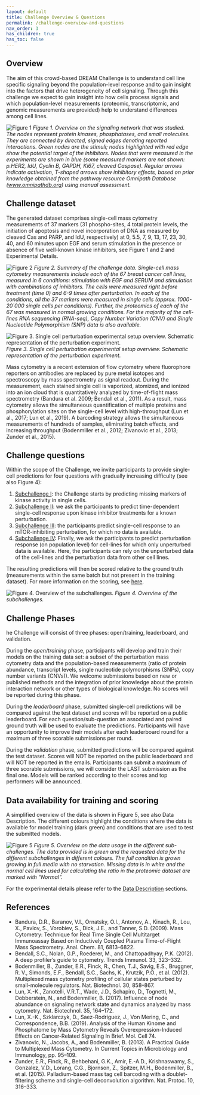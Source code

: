 ```yaml
---
layout: default
title: Challenge Overview & Questions
permalink: /challenge-overview-and-questions
nav_order: 3
has_children: true
has_toc: false
---
```


## Overview
The aim of this crowd-based DREAM Challenge is to understand cell line specific signaling beyond the population-level response and to gain insight into the factors that drive heterogeneity of cell signaling. Through this challenge we expect to gain insight into how cells process signals and which population-level measurements (proteomic, transcriptomic, and genomic measurements are provided) help to understand differences among cell lines.

![Figure 1](../../assets/images/challenge_overview/figure_1.png)
_Figure 1. Overview on the signaling network that was studied. The nodes represent protein kinases, phosphatases, and small molecules. They are connected by directed, signed edges denoting reported interactions. Green nodes are the stimuli; nodes highlighted with red edge show the potential target of the inhibitors. Nodes that were measured in the experiments are shown in blue (some measured markers are not shown: p.HER2, IdU, Cyclin B, GAPDH, Ki67, cleaved Caspase). Regular arrows indicate activation, T-shaped arrows show inhibitory effects, based on prior knowledge obtained from the pathway resource Omnipath Database (www.omnipathdb.org) using manual assessment._

## Challenge dataset
The generated dataset comprises single-cell mass cytometry measurements of 37 markers (31 phospho-sites, 4 total protein levels, the initiation of apoptosis and novel incorporation of DNA as measured by cleaved Cas and PARP, and IdU, respectively) at 0, 5.5, 7, 9, 13, 17, 23, 30, 40, and 60 minutes upon EGF and serum stimulation in the presence or absence of five well-known kinase inhibitors, see Figure 1 and 2 and Experimental Details.

![Figure 2](../../assets/images/challenge_overview/data_overview_page2.png)
_Figure 2. Summary of the challenge data. Single-cell mass cytometry measurements include each of the 67 breast cancer cell lines, measured in 6 conditions: stimulation with EGF and SERUM and stimulation with combinations of inhibitors. The cells were measured right before treatment (time 0) and 6-9 times after perturbation. In each of the conditions, all the 37 markers were measured in single cells (approx. 1000-20`000 single cells per conditions). Further, the proteomics of each of the 67 was measured in normal growing conditions. For the majority of the cell-lines RNA sequencing (RNA-seq), Copy Number Variation (CNV) and Single Nucleotide Polymorphism (SNP) data is also available._

![Figure 3. Single cell perturbation experimental setup overview. Schematic representation of the perturbation experiment.](../../assets/images/overview/figure1.jpg)
_Figure 3. Single cell perturbation experimental setup overview. Schematic representation of the perturbation experiment._

Mass cytometry is a recent extension of flow cytometry where fluorophore reporters on antibodies are replaced by pure metal isotopes and spectroscopy by mass spectrometry as signal readout. During the measurement, each stained single cell is vaporized, atomized, and ionized into an ion cloud that is quantitatively analyzed by time-of-flight mass spectrometry (Bandura et al. 2009; Bendall et al., 2011). As a result, mass cytometry allows the simultaneous quantification of multiple proteins and phosphorylation sites on the single-cell level with high-throughput (Lun et al., 2017; Lun et al., 2019). A barcoding strategy allows the simultaneous measurements of hundreds of samples, eliminating batch effects, and increasing throughput (Bodenmiller et al., 2012; Zivanovic et al., 2013; Zunder et al., 2015).

## Challenge questions
Within the scope of the Challenge, we invite participants to provide single-cell predictions for four questions with gradually increasing difficulty (see also Figure 4):

1. [Subchallenge I](/docs/challenge_overview/subchallenges_i_iii/#subchallenge-i-predict-missing-markers-at-the-single-cell-level): the Challenge starts by predicting missing markers of kinase activity in single cells.
2. [Subchallenge II](/docs/challenge_overview/subchallenges_i_iii/#subchallenge-ii-predict-how-single-cells-respond-to-different-kinase-inhibitors): we ask the participants to predict time-dependent single-cell response upon kinase inhibitor treatments for a known perturbation.
3. [Subchallenge III](/docs/challenge_overview/subchallenges_i_iii/#subchallenge-iii-predict-how-single-cells-respond-to-a-novel-kinase-inhibitor): the participants predict single-cell response to an mTOR-inhibiting perturbation, for which no data is available.
4. [Subchallenge IV](..//docs/challenge_overview/subchallenge_iv): Finally, we ask the participants to predict perturbation response (on population level) for cell-lines for which only unperturbed data is available. Here, the participants can rely on the unperturbed data of the cell-lines and the perturbation data from other cell lines.

The resulting predictions will then be scored relative to the ground truth (measurements within the same batch but not present in the training dataset).
For more information on the scoring, see [here](../../scoring/scoring_overview).

![Figure 4. Overview of the subchallenges.](../../assets/images/overview/figure2_challenge_question_summary.png)
_Figure 4. Overview of the subchallenges._

## Challenge Phases
he Challenge will consist of three phases: open/training, leaderboard, and validation.

During the *open/training* phase, participants will develop and train their models on the training data set: a subset of the perturbation mass cytometry data and the population-based measurements (ratio of protein abundance, transcript levels, single nucleotide polymorphisms (SNPs), copy number variants (CNVs)). We welcome submissions based on new or published methods and the integration of prior knowledge about the protein interaction network or other types of biological knowledge. No scores will be reported during this phase.

During the *leaderboard* phase, submitted single-cell predictions will be compared against the test dataset and scores will be reported on a public leaderboard. For each question/sub-question an associated and paired ground truth will be used to evaluate the predictions. Participants will have an opportunity to improve their models after each leaderboard round for a maximum of three scorable submissions per round.

During the *validation* phase, submitted predictions will be compared against the test dataset. Scores will NOT be reported on the public leaderboard and will NOT be reported in the emails. Participants can submit a maximum of three scorable submissions, we will consider the LAST submission as the final one. Models will be ranked according to their scores and top performers will be announced.

## Data availability for training and scoring
A simplified overview of the data is shown in Figure 5, see also Data Description. The different colours highlight the conditions where the data is available for model training (dark green) and conditions that are used to test the submitted models.

![Figure 5](../../assets/images/challenge_overview/figure5_overview.jpg)
_Figure 5. Overview on the data usage in the different sub-challenges. The data provided is in green and the requested data for the different subchallenges in different colours. The full condition is grown growing in full media with no starvation. Missing data is in white and the normal cell lines used for calculating the ratio in the proteomic dataset are marked with “Normal”._

For the experimental details please refer to the [Data Description](../../../data) sections.

## References
- Bandura, D.R., Baranov, V.I., Ornatsky, O.I., Antonov, A., Kinach, R., Lou, X., Pavlov, S., Vorobiev, S., Dick, J.E., and Tanner, S.D. (2009). Mass Cytometry: Technique for Real Time Single Cell Multitarget Immunoassay Based on Inductively Coupled Plasma Time-of-Flight Mass Spectrometry. Anal. Chem. 81, 6813–6822.
- Bendall, S.C., Nolan, G.P., Roederer, M., and Chattopadhyay, P.K. (2012). A deep profiler’s guide to cytometry. Trends Immunol. 33, 323–332.
- Bodenmiller, B., Zunder, E.R., Finck, R., Chen, T.J., Savig, E.S., Bruggner, R. V., Simonds, E.F., Bendall, S.C., Sachs, K., Krutzik, P.O., et al. (2012). Multiplexed mass cytometry profiling of cellular states perturbed by small-molecule regulators. Nat. Biotechnol. 30, 858–867.
- Lun, X.-K., Zanotelli, V.R.T., Wade, J.D., Schapiro, D., Tognetti, M., Dobberstein, N., and Bodenmiller, B. (2017). Influence of node abundance on signaling network state and dynamics analyzed by mass cytometry. Nat. Biotechnol. 35, 164–172.
- Lun, X.-K., Szklarczyk, D., Saez-Rodriguez, J., Von Mering, C., and Correspondence, B.B. (2019). Analysis of the Human Kinome and Phosphatome by Mass Cytometry Reveals Overexpression-Induced Effects on Cancer-Related Signaling In Brief. Mol. Cell 74.
- Zivanovic, N., Jacobs, A., and Bodenmiller, B. (2013). A Practical Guide to Multiplexed Mass Cytometry. In Current Topics in Microbiology and Immunology, pp. 95–109.
- Zunder, E.R., Finck, R., Behbehani, G.K., Amir, E.-A.D., Krishnaswamy, S., Gonzalez, V.D., Lorang, C.G., Bjornson, Z., Spitzer, M.H., Bodenmiller, B., et al. (2015). Palladium-based mass tag cell barcoding with a doublet-filtering scheme and single-cell deconvolution algorithm. Nat. Protoc. 10, 316–333.


